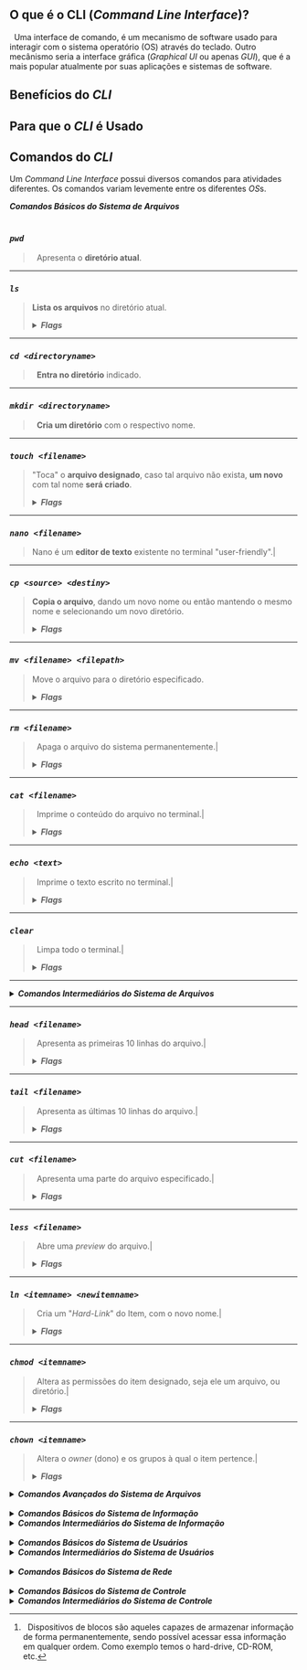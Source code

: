 ## O que é o CLI (*Command Line Interface*)?
&nbsp; Uma interface de comando, é um mecanismo de software usado para interagir com o sistema operatório (OS) através do teclado. Outro mecânismo seria a interface gráfica (*Graphical UI* ou apenas *GUI*), que é a mais popular atualmente por suas aplicações e sistemas de software.

## Benefícios do *CLI*

## Para que o *CLI* é Usado

## Comandos do *CLI*
Um *Command Line Interface* possui diversos comandos para atividades diferentes. Os comandos variam levemente entre os diferentes *OS*s.

</details><summary><i><b>Comandos Básicos do Sistema de Arquivos</b></i></summary>
<br>

### *`pwd`*
>&nbsp; Apresenta o **diretório atual**.
***
### *`ls`*
>**Lista os arquivos** no diretório atual.
>
><details><summary><b><i>Flags</i></b></summary>
>
>|[option]|Descrição|
|-|-|
|`-a`|**Não ignora arquivos** começando em **.**|
|`-A`|**Similar ao `-a`**, porém não apresenta o **.** e **..**|
|`-C`|Divide os itens em **colunas**.|
|`--color=[when]`|**Colore o Output**, when pode ser: always, auto, omitted ou never.|
|`-d`|Lista os **diretórios** e não seus conteúdos.|
|`-h`|Apresenta a informação de forma mais **legível para humanos**.|
|`-l`|Lista as os itens e suas informações de forma longa, dando **mais detalhes**.|
|`-m`|Separa os itens por **virgula**.|
|`-r`|**Inverte** a ordem da lista.|
|`-S`|**Ordena por tamanho**, do maior para o menor.|
|`-t`|**Ordena por data** da última alteração, os mais novos primeiro.|
|`-x`|Lista os **itens por linhas** ao invés de colunas.|
|`-1`|Lista **um item por linha**.|

</details>

***
### *`cd <directoryname>`*
>&nbsp; **Entra no diretório** indicado.

***

### *`mkdir <directoryname>`*
>&nbsp; **Cria um diretório** com o respectivo nome.

***

### *`touch <filename>`*
>"Toca" o **arquivo designado**, caso tal arquivo não exista, **um novo** com tal nome **será criado**.
>
><details><summary><b><i>Flags</i></b></summary>
>
>|[option]|Descrição|
|--------|-----------------|
|`-a`|Altera **apenas o horário de acesso**.|
|`-d [DATE_STRING]`| Fornece uma **string da data desejada** para alterar o documento.|
|`-m`| Altera apenas a **data de modificação**.|
|`-t`|Fornece um horário em formato **[YYYY]MMDDhhmm[.ss]** para alterar o documento.|

</details>

***

### *`nano <filename>`*
>Nano é um **editor de texto** existente no terminal "user-friendly".|

***

### *`cp <source> <destiny>`*
>**Copia o arquivo**, dando um novo nome ou então mantendo o mesmo nome e selecionando um novo diretório.
>
><details><summary><b><i>Flags</i></b></summary>
>
>|[option]|Descrição|
|--------|-----------------|
|`-l`|Cria um **hardlink** ao invés de copiar o arquivo.|
|`-r`|Copia o arquivo **recursivamente**.|
|`-s`|Cria um **softlink** ao invés de copiar o arquivo|
|`-u`|Copia apenas quando a fonte for mais nova que o destivo, ou quando não há destino. Funciona como uma **atualização**.|
|`-v`| **Verbaliza** os atos do comando.|

</details>

***

### *`mv <filename> <filepath>`*
>Move o arquivo para o diretório especificado.
>
><details><summary><b><i>Flags</i></b></summary>
>
>|[option]|Descrição|
>
><details><summary><b><i>Flags</i></b></summary>
>
>|[option]|Descrição|
|--------|-----------------|
|||

</details>

</details>

***

### *`rm <filename>`*
>&nbsp; Apaga o arquivo do sistema permanentemente.|
>
><details><summary><b><i>Flags</i></b></summary>
>
>|[option]|Descrição|
|--------|-----------------|
|||

</details>

***

### *`cat <filename>`*
>&nbsp; Imprime o conteúdo do arquivo no terminal.|
>
><details><summary><b><i>Flags</i></b></summary>
>
>|[option]|Descrição|
|--------|-----------------|
|||

</details>

***

### *`echo <text>`*
>&nbsp; Imprime o texto escrito no terminal.|
>
><details><summary><b><i>Flags</i></b></summary>
>
>|[option]|Descrição|
|--------|-----------------|
|||

</details>

***

### *`clear`*
>&nbsp; Limpa todo o terminal.|
>
><details><summary><b><i>Flags</i></b></summary>
>
>|[option]|Descrição|
|--------|-----------------|
|||

</details>

***

</details>
<details><summary><i><b>Comandos Intermediários do Sistema de Arquivos</b></i></summary>
<br>

***

### *`vim <filename>`*
>&nbsp; Outro editor de texto, porém de difícil uso quando comparado ao `nano`.|
>
><details><summary><b><i>Flags</i></b></summary>
>
>|[option]|Descrição|
|--------|-----------------|
|||

</details>

***

### *`head <filename>`*
>&nbsp; Apresenta as primeiras 10 linhas do arquivo.|
>
><details><summary><b><i>Flags</i></b></summary>
>
>|[option]|Descrição|
|--------|-----------------|
|||

</details>

***

### *`tail <filename>`*
>&nbsp; Apresenta as últimas 10 linhas do arquivo.|
>
><details><summary><b><i>Flags</i></b></summary>
>
>|[option]|Descrição|
|--------|-----------------|
|||

</details>

***

### *`cut <filename>`*
>&nbsp; Apresenta uma parte do arquivo especificado.|
>
><details><summary><b><i>Flags</i></b></summary>
>
>|[option]|Descrição|
|--------|-----------------|
|||

</details>

***

### *`less <filename>`*
>&nbsp; Abre uma *preview* do arquivo.|
>
><details><summary><b><i>Flags</i></b></summary>
>
>|[option]|Descrição|
|--------|-----------------|
|||

</details>

***

### *`ln <itemname> <newitemname>`*
>&nbsp; Cria um "*Hard-Link*" do Item, com o novo nome.|
>
><details><summary><b><i>Flags</i></b></summary>
>
>|[option]|Descrição|
|--------|-----------------|
|||

</details>

***

### *`chmod <itemname>`*
>&nbsp; Altera as permissões do item designado, seja ele um arquivo, ou diretório.|
>
><details><summary><b><i>Flags</i></b></summary>
>
>|[option]|Descrição|
|--------|-----------------|
|||

</details>

***

### *`chown <itemname>`*
>&nbsp; Altera o *owner* (dono) e os grupos à qual o item pertence.|
>
><details><summary><b><i>Flags</i></b></summary>
>
>|[option]|Descrição|
|--------|-----------------|
|||

</details>

</details>
<details><summary><i><b>Comandos Avançados do Sistema de Arquivos</b></i></summary>
<br>

### *`find [option] <item name>`*
>&nbsp; Procura pelo item descrito, caso ele exista, será retornado no terminal.
>

### *`grep [option] <patterns> <filename>`*
>&nbsp; Procura por padrões no arquivo. <*patterns*> podem ser um ou mais padrões separadas por linhas novas.
>

### *`awk [option] <file name>`*
>&nbsp; É um formatador de texto.
>

### *`wc [option] <file name>`*
>&nbsp; Imprime o número de linhas, palavras e bytes respectivamente.
>

### *`sort [option] <file name>`*
>&nbsp; Organiza as linhas do arquivo por ordem ASCII.
>

### *`uniq [option] <file name>`*
>&nbsp; Omite linhas repetidas.
>

### *`diff [option] <file 1> <file 2>`*
>&nbsp; Compara os  2 arquivos e retorna as diferenças encontradas.
>

### *`gzip [filename]`*
>&nbsp; Comprime os documentos especificados, reduzindo assim o seu tamanho.
>

### *`gunzip [filename]`*
>&nbsp; Desconprime arquivos com extensão "**.gz**".
>

### *`tar [option] <filename>`*
>&nbsp; Usado para agrupar documentos em um arquivo, e para manipular tal arquivo.
>

### *`file [option] <file>`*
>&nbsp; Entraga o tipo do documento indicado.
>

</details>
<br>
<details><summary><i><b>Comandos Básicos do Sistema de Informação</b></i></summary>
<br>

### *`man <command name>`*
>&nbsp; Apresenta um manual sobre o comando especificado.
>

### *`history`*
>&nbsp; Apresenta uma lista enumerada dos comandos usados desde que se abriu o terminal.
>

### *`date`*
>&nbsp; Imprime o horário e data do sistema.
>

### *`free [option] `*
>&nbsp; Apresenta a memória RAM livre e a usada pelo sistema.
>

### *`ss [option] `*
>&nbsp; Apresenta estatisticas sobre os "*sockets*".
>

### *`who [option]`*
>&nbsp; Imprime informaćões sobre quem está logado.
>

### *`uname [option]`*
>&nbsp;
>

### *`<command> > <file>`*
>&nbsp;
>

### *`<command> >> <file>`*
>&nbsp;
>

### *`<`*
>&nbsp;
>

### *`<<`*
>&nbsp;
>

### *`<command> | <command>`*
>&nbsp; Entrega o retorno do primeiro comando para ser usado pelo segundo.
>

### *`xargs [option] <command>`*
>&nbsp;
>

### *`du [option] <file>`*
>&nbsp; Apresenta o uso de disk dos documentos apresentados, funciona recursivamente em diretórios.
>

### *`df [option] <filename>`*
>&nbsp; Apresenta a memória total do disco, bem como a quantidade usada e a quantidade livre para uso do sistema. Caso nenhum arquivo seja dado, será apresentado o espaço de todo o sistema.
>

### *`ps [option]`*
>&nbsp; Apresenta informação referente a uma seleção de processos ativos.
>

### *`top [option]`*
>&nbsp; Apresenta os processos do Linux em tempo real.
>

### *`kill [option] <process>`*
>&nbsp; Envia um sinal para o processo indicado.
>

### *`killall [option]`*
>&nbsp; Envia um sinal para todos os processos correndo qualquer dos comandos especificados, caso nenhum comando seja especificado, _**SIGTERM**_ será enviado.
>

</details>
<details><summary><i><b>Comandos Intermediários do Sistema de Informação</b></i></summary>
<br>

### *`lsblk`*
>&nbsp; "*List block devices*", apresenta informação sobre todos os "*block devices*"[^1].
>

### *`ncdu`*
>&nbsp;
>

</details>
<br>
<details><summary><i><b>Comandos Básicos do Sistema de Usuários</b></i></summary>
<br>

### *`whoami`*
>&nbsp;
>

### *`groups [option] `*
>&nbsp;
>

### *`id`*
>&nbsp;
>

### *`su <username>`*
>&nbsp; Altera o usuário atual.
>

### *`sudo <command>`*
>&nbsp; Usa o comando como *root*.
>

### *`passwd`*
>&nbsp;
>

</details>
</details>
<details><summary><i><b>Comandos Intermediários do Sistema de Usuários</b></i></summary>
<br>

### *`adduser [option] <username>`*
>&nbsp; Cria um novo usuário de forma mais completa.
>

### *`useradd [option] <username>`*
>&nbsp; Cria um novo usuário.
>

### *`groupadd [option] <groupname>`*
>&nbsp; Cria um novo grupo.
>

### *`addgroup [option] <groupname>`*
>&nbsp; Cria um novo grupo.
>

### *`usermod [option] <username>`*
>&nbsp; Altera os dados do usuário especificado.
>

### *`getent [option]  <database> [key]`*
>&nbsp; Recebe as entradas da *database* especificada, procurando pela *key* fornecida.
>

### *`chage [option] <username>`*
>&nbsp; Altera o número de dias entre as alterações de senha e a data da última alteração de senha. Essa informação é usada pelo sistema para determinar quando um usuário deve alterar sua senha.
>

### *`gpasswd [option] <group>`*
>&nbsp; É usado para administrar o *`/etc/group`* e *`/etc/gshadow`*, todos os grupos podem ter administradores, membros e senhas.
>

### *`users [option]`*
>&nbsp; Imprime o *username* dos usuários logados no sistema.
>

### *`visudo`*
>&nbsp;
>

### *`userdel [option] <username>`*
>&nbsp;
>

</details>
<br>
<details><summary><i><b>Comandos Básicos do Sistema de Rede </b></i></summary>
<br>

### *`ping`*
>&nbsp;
>

### *`traceroute`*
>&nbsp;
>

### *`ifconfig`*
>&nbsp; Apresenta a interface de rede.
>

### *`ip [option] <object>`*
>&nbsp; Apresenta routers, dispositivos de rede, interfaces e atrelamentos.
>

### *`route [option]`*
>&nbsp; Apresenta a tabela do router IP.
>

### *`nslookup`*
>&nbsp;
>

### *`netstat`*
>&nbsp;
>

### *`hostname [option]`*
>&nbsp; Apresenta o nome do host atual.
>

</details>
<br>
<details><summary><i><b>Comandos Básicos do Sistema de Controle </b></i></summary>
<br>

### *`apt`*
>&nbsp;
>

### *`exit`*
>&nbsp;
>

### *`reboot`*
>&nbsp;
>

### *`crontab`*
>&nbsp;
>

### *`timedatectl`*
>&nbsp;
>

### *`systemctl [option] <command> [unit]`*
>&nbsp; É usado para inspecionar ou controlar o estado do sistema "*systemd*" e o gerenciador de serviços.
>

### *`service [script] <command> [option]`*
>&nbsp; Corre um *script* do "*System V*" ou unidade "*systemd*".
>

</details>
<details><summary><i><b>Comandos Intermediários do Sistema de Controle </b></i></summary>
<br>

### *`hostnamectl`*
>&nbsp;
>


</details>

[^1]:&nbsp; Dispositivos de blocos são aqueles capazes de armazenar informação de forma permanentemente, sendo possível acessar essa informação em qualquer ordem. Como exemplo temos o hard-drive, CD-ROM, etc.
